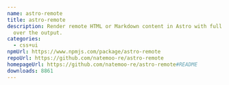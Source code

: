 ```yaml
---
name: astro-remote
title: astro-remote
description: Render remote HTML or Markdown content in Astro with full control
  over the output.
categories:
  - css+ui
npmUrl: https://www.npmjs.com/package/astro-remote
repoUrl: https://github.com/natemoo-re/astro-remote
homepageUrl: https://github.com/natemoo-re/astro-remote#README
downloads: 8861
---
```

